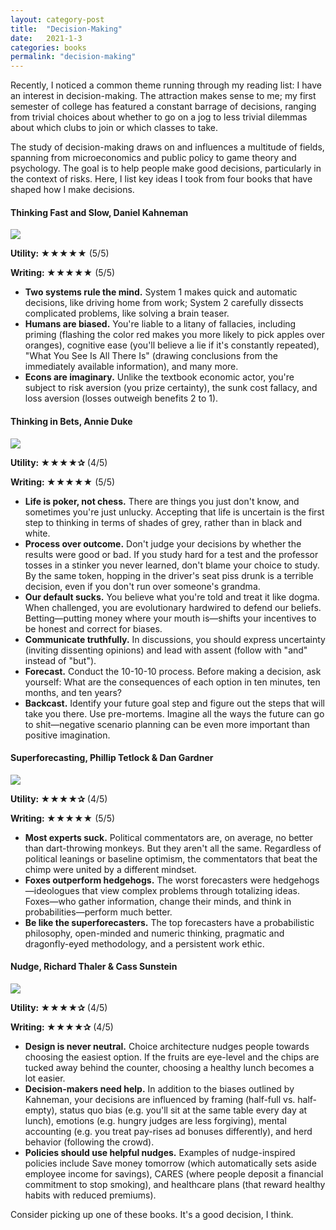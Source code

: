 ```yaml
---
layout: category-post
title:  "Decision-Making"
date:   2021-1-3
categories: books
permalink: "decision-making"
---
```


Recently, I noticed a common theme running through my reading list: I have an interest in decision-making. The attraction makes sense to me; my first semester of college has featured a constant barrage of decisions, ranging from trivial choices about whether to go on a jog to less trivial dilemmas about which clubs to join or which classes to take.

The study of decision-making draws on and influences a multitude of fields, spanning from microeconomics and public policy to game theory and psychology. The goal is to help people make good decisions, particularly in the context of risks. Here, I list key ideas I took from four books that have shaped how I make decisions.

#### Thinking Fast and Slow, Daniel Kahneman

[![](/resources/fastandslow.jpg)](https://www.amazon.com/Thinking-Fast-Slow-Daniel-Kahneman/dp/0374533555)

**Utility: ★★★★★** (5/5) 

**Writing: ★★★★★** (5/5)

- **Two systems rule the mind.** System 1 makes quick and automatic decisions, like driving home from work; System 2 carefully dissects complicated problems, like solving a brain teaser.
- **Humans are biased.** You're liable to a litany of fallacies, including priming (flashing the color red makes you more likely to pick apples over oranges), cognitive ease (you'll believe a lie if it's constantly repeated), "What You See Is All There Is" (drawing conclusions from the immediately available information), and many more.
- **Econs are imaginary.** Unlike the textbook economic actor, you're subject to risk aversion (you prize certainty), the sunk cost fallacy, and loss aversion (losses outweigh benefits 2 to 1).

#### Thinking in Bets, Annie Duke

[![](/resources/thinkinginbets.jpg)](https://www.amazon.com/Thinking-Bets-Making-Smarter-Decisions/dp/0735216355)

**Utility: ★★★★✰** (4/5) 

**Writing: ★★★★★** (5/5)

- **Life is poker, not chess.** There are things you just don't know, and sometimes you're just unlucky. Accepting that life is uncertain is the first step to thinking in terms of shades of grey, rather than in black and white.
- **Process over outcome.** Don't judge your decisions by whether the results were good or bad. If you study hard for a test and the professor tosses in a stinker you never learned, don't blame your choice to study. By the same token, hopping in the driver's seat piss drunk is a terrible decision, even if you don't run over someone's grandma.
- **Our default sucks.** You believe what  you're told and treat it like dogma. When challenged, you are evolutionary hardwired to defend our beliefs. Betting—putting money where your mouth is—shifts your incentives to be honest and correct for biases.
- **Communicate truthfully.** In discussions, you should express uncertainty (inviting dissenting opinions) and lead with assent (follow with "and" instead of "but").
- **Forecast.** Conduct the 10-10-10 process. Before making a decision, ask yourself: What are the consequences of each option in ten minutes, ten months, and ten years?
- **Backcast.** Identify your future goal step and figure out the steps that will take you there. Use pre-mortems. Imagine all the ways the future can go to shit—negative scenario planning can be even more important than positive imagination.

#### Superforecasting, Phillip Tetlock & Dan Gardner

[![](/resources/superforecasting.jpg)](https://www.amazon.com/Superforecasting-Science-Prediction-Philip-Tetlock/dp/0804136718)

**Utility: ★★★★✰** (4/5) 

**Writing: ★★★★★** (5/5)

- **Most experts suck.** Political commentators are, on average, no better than dart-throwing monkeys. But they aren't all the same. Regardless of political leanings or baseline optimism, the commentators that beat the chimp were united by a different mindset.
- **Foxes outperform hedgehogs.** The worst forecasters were hedgehogs—ideologues that view complex problems through totalizing ideas. Foxes—who gather information, change their minds, and think in probabilities—perform much better.
- **Be like the superforecasters.** The top forecasters have a probabilistic philosophy, open-minded and numeric thinking, pragmatic and dragonfly-eyed methodology, and a persistent work ethic.

#### Nudge, Richard Thaler & Cass Sunstein

[![](/resources/nudge.jpg)](https://www.amazon.com/Nudge-Improving-Decisions-Health-Happiness/dp/014311526X)

**Utility: ★★★★✰** (4/5) 

**Writing: ★★★★✰** (4/5)

- **Design is never neutral.** Choice architecture nudges people towards choosing the easiest option. If the fruits are eye-level and the chips are tucked away behind the counter, choosing a healthy lunch becomes a lot easier.
- **Decision-makers need help.** In addition to the biases outlined by Kahneman, your decisions are influenced by framing (half-full vs. half-empty), status quo bias (e.g. you'll sit at the same table every day at lunch), emotions (e.g. hungry judges are less forgiving), mental accounting (e.g. you treat pay-rises ad bonuses differently), and herd behavior (following the crowd).
- **Policies should use helpful nudges.** Examples of nudge-inspired policies include Save money tomorrow (which automatically sets aside employee income for savings), CARES (where people deposit a financial commitment to stop smoking), and healthcare plans (that reward healthy habits with reduced premiums).

Consider picking up one of these books. It's a good decision, I think.